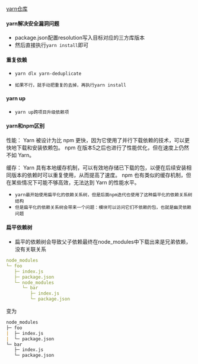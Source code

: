 [yarn仓库]('https://github.com/yarnpkg/yarn')

#### yarn解决安全漏洞问题
* package.json配置resolution写入目标对应的三方库版本
* 然后直接执行`yarn install`即可


#### 重复依赖
* `yarn dlx yarn-deduplicate`

* `如果不行，就手动把重复的去掉，再执行yarn install`

#### yarn up
* `yarn up跨项目升级依赖项`

#### yarn和npm区别
性能：
Yarn 被设计为比 npm 更快，因为它使用了并行下载依赖的技术，可以更快地下载和安装依赖包。
npm 在版本5之后也进行了性能优化，但在速度上仍然不如 Yarn。

缓存：
Yarn 具有本地缓存机制，可以有效地存储已下载的包，以便在后续安装相同版本的依赖时可以重复使用，从而提高了速度。
npm 也有类似的缓存机制，但在某些情况下可能不够高效，无法达到 Yarn 的性能水平。

* `yarn最开始使用扁平化的依赖关系树，但是后面npm迭代也使用了这种扁平化的依赖关系树结构`
* `但是扁平化的依赖关系树会带来一个问题：模块可以访问它们不依赖的包，也就是幽灵依赖问题`

#### 扁平依赖树
* 扁平的依赖树会导致父子依赖最终在node_modules中下载出来是兄弟依赖，没有关联关系
```yaml
node_modules
└─ foo
   ├─ index.js
   ├─ package.json
   └─ node_modules
      └─ bar
         ├─ index.js
         └─ package.json
```
变为
```markdown
node_modules
├─ foo
|  ├─ index.js
|  └─ package.json
└─ bar
   ├─ index.js
   └─ package.json
```

